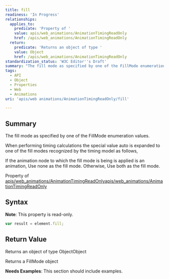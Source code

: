 ```yaml
---
title: fill
readiness: 'In Progress'
relationships:
  applies_to:
    predicate: 'Property of '
    value: apis/web_animations/AnimationTimingReadOnly
    href: /apis/web_animations/AnimationTimingReadOnly
  return:
    predicate: 'Returns an object of type '
    value: Object
    href: /apis/web_animations/AnimationTimingReadOnly
standardization_status: 'W3C Editor''s Draft'
summary: "The fill mode as specified by one of the FillMode enumeration values.\n"
tags:
  - API
  - Object
  - Properties
  - Web
  - Animations
uri: 'apis/web animations/AnimationTimingReadOnly/fill'

---
```

## Summary

The fill mode as specified by one of the FillMode enumeration values.

When performing timing calculations the special value auto is expanded to one of the fill modes recognized by the timing model as follows,

If the animation node to which the fill mode is being is applied is an animation, Use none as the fill mode. Otherwise, Use both as the fill mode.

Property of [apis/web\_animations/AnimationTimingReadOnly](/apis/web_animations/AnimationTimingReadOnly)[apis/web\_animations/AnimationTimingReadOnly](/apis/web_animations/AnimationTimingReadOnly)

## Syntax

**Note**: This property is read-only.

``` js
var result = element.fill;
```

## Return Value

Returns an object of type ObjectObject

Returns a FillMode object

**Needs Examples**: This section should include examples.

